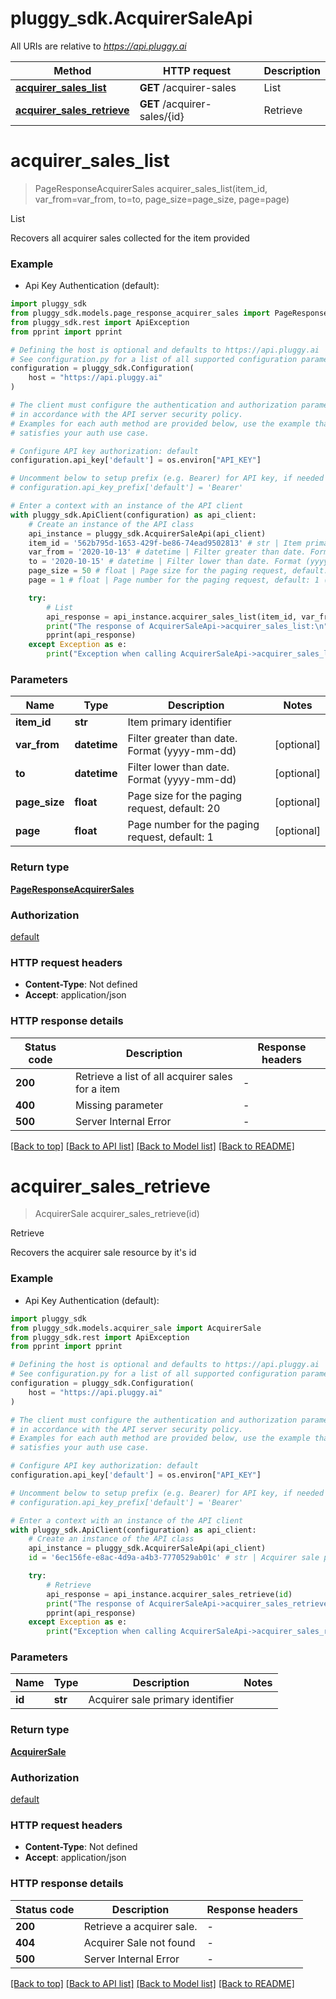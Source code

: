 # pluggy_sdk.AcquirerSaleApi

All URIs are relative to *https://api.pluggy.ai*

Method | HTTP request | Description
------------- | ------------- | -------------
[**acquirer_sales_list**](AcquirerSaleApi.md#acquirer_sales_list) | **GET** /acquirer-sales | List
[**acquirer_sales_retrieve**](AcquirerSaleApi.md#acquirer_sales_retrieve) | **GET** /acquirer-sales/{id} | Retrieve


# **acquirer_sales_list**
> PageResponseAcquirerSales acquirer_sales_list(item_id, var_from=var_from, to=to, page_size=page_size, page=page)

List

Recovers all acquirer sales collected for the item provided

### Example

* Api Key Authentication (default):

```python
import pluggy_sdk
from pluggy_sdk.models.page_response_acquirer_sales import PageResponseAcquirerSales
from pluggy_sdk.rest import ApiException
from pprint import pprint

# Defining the host is optional and defaults to https://api.pluggy.ai
# See configuration.py for a list of all supported configuration parameters.
configuration = pluggy_sdk.Configuration(
    host = "https://api.pluggy.ai"
)

# The client must configure the authentication and authorization parameters
# in accordance with the API server security policy.
# Examples for each auth method are provided below, use the example that
# satisfies your auth use case.

# Configure API key authorization: default
configuration.api_key['default'] = os.environ["API_KEY"]

# Uncomment below to setup prefix (e.g. Bearer) for API key, if needed
# configuration.api_key_prefix['default'] = 'Bearer'

# Enter a context with an instance of the API client
with pluggy_sdk.ApiClient(configuration) as api_client:
    # Create an instance of the API class
    api_instance = pluggy_sdk.AcquirerSaleApi(api_client)
    item_id = '562b795d-1653-429f-be86-74ead9502813' # str | Item primary identifier
    var_from = '2020-10-13' # datetime | Filter greater than date. Format (yyyy-mm-dd) (optional)
    to = '2020-10-15' # datetime | Filter lower than date. Format (yyyy-mm-dd) (optional)
    page_size = 50 # float | Page size for the paging request, default: 20 (optional)
    page = 1 # float | Page number for the paging request, default: 1 (optional)

    try:
        # List
        api_response = api_instance.acquirer_sales_list(item_id, var_from=var_from, to=to, page_size=page_size, page=page)
        print("The response of AcquirerSaleApi->acquirer_sales_list:\n")
        pprint(api_response)
    except Exception as e:
        print("Exception when calling AcquirerSaleApi->acquirer_sales_list: %s\n" % e)
```



### Parameters


Name | Type | Description  | Notes
------------- | ------------- | ------------- | -------------
 **item_id** | **str**| Item primary identifier | 
 **var_from** | **datetime**| Filter greater than date. Format (yyyy-mm-dd) | [optional] 
 **to** | **datetime**| Filter lower than date. Format (yyyy-mm-dd) | [optional] 
 **page_size** | **float**| Page size for the paging request, default: 20 | [optional] 
 **page** | **float**| Page number for the paging request, default: 1 | [optional] 

### Return type

[**PageResponseAcquirerSales**](PageResponseAcquirerSales.md)

### Authorization

[default](../README.md#default)

### HTTP request headers

 - **Content-Type**: Not defined
 - **Accept**: application/json

### HTTP response details

| Status code | Description | Response headers |
|-------------|-------------|------------------|
**200** | Retrieve a list of all acquirer sales for a item |  -  |
**400** | Missing parameter |  -  |
**500** | Server Internal Error |  -  |

[[Back to top]](#) [[Back to API list]](../README.md#documentation-for-api-endpoints) [[Back to Model list]](../README.md#documentation-for-models) [[Back to README]](../README.md)

# **acquirer_sales_retrieve**
> AcquirerSale acquirer_sales_retrieve(id)

Retrieve

Recovers the acquirer sale resource by it's id

### Example

* Api Key Authentication (default):

```python
import pluggy_sdk
from pluggy_sdk.models.acquirer_sale import AcquirerSale
from pluggy_sdk.rest import ApiException
from pprint import pprint

# Defining the host is optional and defaults to https://api.pluggy.ai
# See configuration.py for a list of all supported configuration parameters.
configuration = pluggy_sdk.Configuration(
    host = "https://api.pluggy.ai"
)

# The client must configure the authentication and authorization parameters
# in accordance with the API server security policy.
# Examples for each auth method are provided below, use the example that
# satisfies your auth use case.

# Configure API key authorization: default
configuration.api_key['default'] = os.environ["API_KEY"]

# Uncomment below to setup prefix (e.g. Bearer) for API key, if needed
# configuration.api_key_prefix['default'] = 'Bearer'

# Enter a context with an instance of the API client
with pluggy_sdk.ApiClient(configuration) as api_client:
    # Create an instance of the API class
    api_instance = pluggy_sdk.AcquirerSaleApi(api_client)
    id = '6ec156fe-e8ac-4d9a-a4b3-7770529ab01c' # str | Acquirer sale primary identifier

    try:
        # Retrieve
        api_response = api_instance.acquirer_sales_retrieve(id)
        print("The response of AcquirerSaleApi->acquirer_sales_retrieve:\n")
        pprint(api_response)
    except Exception as e:
        print("Exception when calling AcquirerSaleApi->acquirer_sales_retrieve: %s\n" % e)
```



### Parameters


Name | Type | Description  | Notes
------------- | ------------- | ------------- | -------------
 **id** | **str**| Acquirer sale primary identifier | 

### Return type

[**AcquirerSale**](AcquirerSale.md)

### Authorization

[default](../README.md#default)

### HTTP request headers

 - **Content-Type**: Not defined
 - **Accept**: application/json

### HTTP response details

| Status code | Description | Response headers |
|-------------|-------------|------------------|
**200** | Retrieve a acquirer sale. |  -  |
**404** | Acquirer Sale not found |  -  |
**500** | Server Internal Error |  -  |

[[Back to top]](#) [[Back to API list]](../README.md#documentation-for-api-endpoints) [[Back to Model list]](../README.md#documentation-for-models) [[Back to README]](../README.md)

